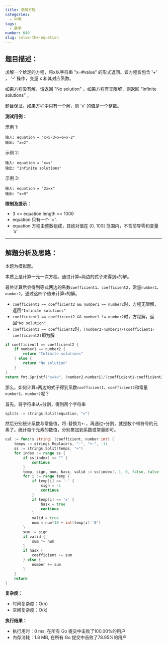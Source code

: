 ```yaml
---
title: 求解方程
categories:
  - 中等
tags:
  - 数学
number: 640
slug: solve-the-equation
---
```


## 题目描述：


求解一个给定的方程，将x以字符串 "x=#value" 的形式返回。该方程仅包含 '+' ， '-' 操作，变量 x 和其对应系数。

如果方程没有解，请返回 "No solution" 。如果方程有无限解，则返回 “Infinite solutions” 。

题目保证，如果方程中只有一个解，则 'x' 的值是一个整数。


**测试用例：**

示例 1:
```
输入: equation = "x+5-3+x=6+x-2"
输出: "x=2"
```

示例 2:
```
输入: equation = "x=x"
输出: "Infinite solutions"
```

示例 3:
```
输入: equation = "2x=x"
输出: "x=0"
```

**限制及提示：**
- 3 <= equation.length <= 1000
- equation 只有一个 '='.
- equation 方程由整数组成，其绝对值在 [0, 100] 范围内，不含前导零和变量 'x'


---
## 解题分析及思路：

本题为模拟题。

本质上是计算一元一次方程。通过计算`=`两边的式子来得到`x`的解。

最终计算后会得到等式两边的系数`coefficient1`、`coefficient2`，常量`number1`、`number2`，通过这四个值来计算`x`的解。

- `coefficient1 == coefficient2 && number1 == number2`时，方程无限解，返回`"Infinite solutions"`
- `coefficient1 == coefficient2 && number1 != number2`时，方程解，返回`"No solution"`
- `coefficient1 == coefficient2`时，`(number2-number1)/(coefficient1-coefficient2)`即为解

```go
if coefficient1 == coefficient2 {
    if number1 == number2 {
        return "Infinite solutions"
    } else {
        return "No solution"
    }
}
return fmt.Sprintf("x=%v", (number2-number1)/(coefficient1-coefficient2))
```

那么，如何计算`=`两边的式子得到系数`coefficient1`、`coefficient2`和常量`number1`、`number2`呢？


首先，将字符串从`=`分割，得到两个字符串

```go
splits := strings.Split(equation, "=")
```


然后分别统计系数与常量值，将`-`替换为`+-`，再通过`+`分割，就是数个带符号的元素了。统计每个元素的数值，分别累加到系数或常量即可。
```go
cal := func(s string) (coefficient, number int) {
    temps := strings.Replace(s, "-", "+-", -1)
    ss := strings.Split(temps, "+")
    for index := range ss {
        if ss[index] == "" {
            continue
        }
        temp, sign, num, hasx, valid := ss[index], 1, 0, false, false
        for i := range temp {
            if temp[i] == '-' {
                sign = -1
                continue
            }
            if temp[i] == 'x' {
                hasx = true
                continue
            }
            valid = true
            num = num*10 + int(temp[i]-'0')
        }
        sum := sign
        if valid {
            sum *= num
        }
        if hasx {
            coefficient += sum
        } else {
            number += sum
        }
    }
    return
}
```

**复杂度：**

- 时间复杂度：O(n)
- 空间复杂度：O(k)

**执行结果：**

- 执行用时：0 ms, 在所有 Go 提交中击败了100.00%的用户
- 内存消耗：1.8 MB, 在所有 Go 提交中击败了78.95%的用户
